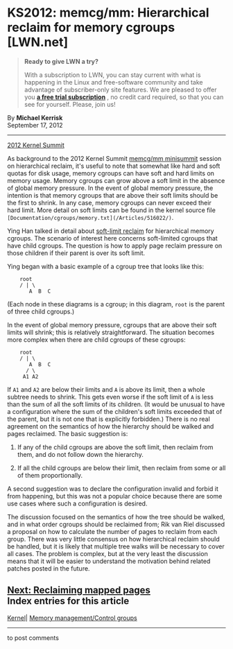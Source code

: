# KS2012: memcg/mm: Hierarchical reclaim for memory cgroups [LWN.net]

> **Ready to give LWN a try?**
> 
> With a subscription to LWN, you can stay current with what is happening in the Linux and free-software community and take advantage of subscriber-only site features. We are pleased to offer you **[a free trial subscription](https://lwn.net/Promo/nst-trial/claim)** , no credit card required, so that you can see for yourself. Please, join us! 

By **Michael Kerrisk**  
September 17, 2012 

* * *

[2012 Kernel Summit](/Articles/KernelSummit2012/)

As background to the 2012 Kernel Summit [memcg/mm minisummit](/Articles/516439/) session on hierarchical reclaim, it's useful to note that somewhat like hard and soft quotas for disk usage, memory cgroups can have soft and hard limits on memory usage. Memory cgroups can grow above a soft limit in the absence of global memory pressure. In the event of global memory pressure, the intention is that memory cgroups that are above their soft limits should be the first to shrink. In any case, memory cgroups can never exceed their hard limit. More detail on soft limits can be found in the kernel source file `[Documentation/cgroups/memory.txt](/Articles/516022/)`. 

Ying Han talked in detail about [soft-limit reclaim](/Articles/516438) for hierarchical memory cgroups. The scenario of interest here concerns soft-limited cgroups that have child cgroups. The question is how to apply page reclaim pressure on those children if their parent is over its soft limit. 

Ying began with a basic example of a cgroup tree that looks like this: 
    
    
    	root
    	/ | \
           A  B  C
    
    

(Each node in these diagrams is a cgroup; in this diagram, `root` is the parent of three child cgroups.) 

In the event of global memory pressure, cgroups that are above their soft limits will shrink; this is relatively straightforward. The situation becomes more complex when there are child cgroups of these cgroups: 
    
    
    	root
    	/ | \
           A  B  C
          / \
         A1 A2
    

If `A1` and `A2` are below their limits and `A` is above its limit, then a whole subtree needs to shrink. This gets even worse if the soft limit of `A` is less than the sum of all the soft limits of its children. (It would be unusual to have a configuration where the sum of the children's soft limits exceeded that of the parent, but it is not one that is explicitly forbidden.) There is no real agreement on the semantics of how the hierarchy should be walked and pages reclaimed. The basic suggestion is: 

  1. If any of the child cgroups are above the soft limit, then reclaim from them, and do not follow down the hierarchy. 

  2. If all the child cgroups are below their limit, then reclaim from some or all of them proportionally. 




A second suggestion was to declare the configuration invalid and forbid it from happening, but this was not a popular choice because there are some use cases where such a configuration is desired. 

The discussion focused on the semantics of how the tree should be walked, and in what order cgroups should be reclaimed from; Rik van Riel discussed a proposal on how to calculate the number of pages to reclaim from each group. There was very little consensus on how hierarchical reclaim should be handled, but it is likely that multiple tree walks will be necessary to cover all cases. The problem is complex, but at the very least the discussion means that it will be easier to understand the motivation behind related patches posted in the future. 

[Next: Reclaiming mapped pages](/Articles/516536/)  
Index entries for this article  
---  
[Kernel](/Kernel/Index)| [Memory management/Control groups](/Kernel/Index#Memory_management-Control_groups)  
  


* * *

to post comments 
